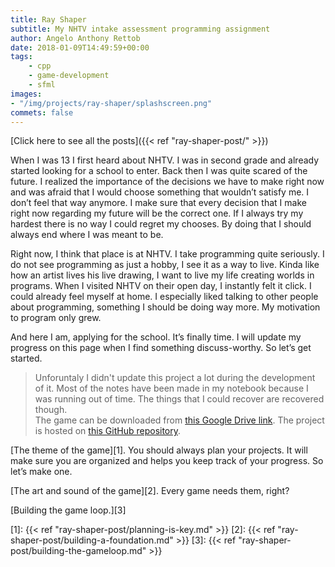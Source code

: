 ```yaml
---
title: Ray Shaper
subtitle: My NHTV intake assessment programming assignment
author: Angelo Anthony Rettob
date: 2018-01-09T14:49:59+00:00
tags: 
    - cpp
    - game-development
    - sfml
images: 
- "/img/projects/ray-shaper/splashscreen.png"
commets: false
---
```


[Click here to see all the posts]({{< ref "ray-shaper-post/" >}})

When I was 13 I first heard about NHTV. I was in second grade and already started looking for a school to enter. Back then I was quite scared of the future. I realized the importance of the decisions we have to make right now and was afraid that I would choose something that wouldn&#8217;t satisfy me. I don&#8217;t feel that way anymore. I make sure that every decision that I make right now regarding my future will be the correct one. If I always try my hardest there is no way I could regret my chooses. By doing that I should always end where I was meant to be.

Right now, I think that place is at NHTV. I take programming quite seriously. I do not see programming as just a hobby, I see it as a way to live. Kinda like how an artist lives his live drawing, I want to live my life creating worlds in programs. When I visited NHTV on their open day, I instantly felt it click. I could already feel myself at home. I especially liked talking to other people about programming, something I should be doing way more. My motivation to program only grew.

And here I am, applying for the school. It&#8217;s finally time. I will update my progress on this page when I find something discuss-worthy. So let&#8217;s get started.

> Unforuntaly I didn't update this project a lot during the development of it. Most of the notes have been made in my notebook because I was running out of time. The things that I could recover are recovered though.  
> The game can be downloaded from [this Google Drive link](https://drive.google.com/open?id=1HnHZUPI-AYm1g8gb9E_X2jkpqDRxm6OK). The project is hosted on [this GitHub repository](https://github.com/antjowie/Ray-Shaper).

[The theme of the game][1]. You should always plan your projects. It will make sure you are organized and helps you keep track of your progress. So let&#8217;s make one.
  
[The art and sound of the game][2]. Every game needs them, right?

[Building the game loop.][3]

 [1]: {{< ref "ray-shaper-post/planning-is-key.md" >}}
 [2]: {{< ref "ray-shaper-post/building-a-foundation.md" >}}
 [3]: {{< ref "ray-shaper-post/building-the-gameloop.md" >}}